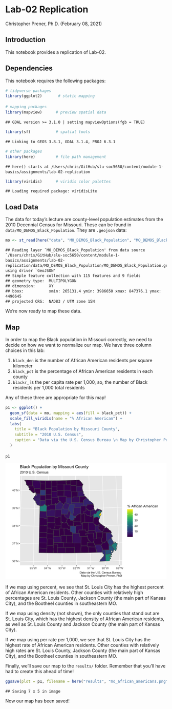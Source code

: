 Lab-02 Replication
================
Christopher Prener, Ph.D.
(February 08, 2021)

## Introduction

This notebook provides a replication of Lab-02.

## Dependencies

This notebook requires the following packages:

``` r
# tidyverse packages
library(ggplot2)       # static mapping

# mapping packages
library(mapview)      # preview spatial data
```

    ## GDAL version >= 3.1.0 | setting mapviewOptions(fgb = TRUE)

``` r
library(sf)           # spatial tools
```

    ## Linking to GEOS 3.8.1, GDAL 3.1.4, PROJ 6.3.1

``` r
# other packages
library(here)         # file path management
```

    ## here() starts at /Users/chris/GitHub/slu-soc5650/content/module-1-basics/assignments/lab-02-replication

``` r
library(viridis)      # viridis color palettes
```

    ## Loading required package: viridisLite

## Load Data

The data for today’s lecture are county-level population estimates from
the 2010 Decennial Census for Missouri. These can be found in
`data/MO_DEMOS_Black_Population`. They are `.geojson` data:

``` r
mo <- st_read(here("data", "MO_DEMOS_Black_Population", "MO_DEMOS_Black_Population.geojson"))
```

    ## Reading layer `MO_DEMOS_Black_Population' from data source `/Users/chris/GitHub/slu-soc5650/content/module-1-basics/assignments/lab-02-replication/data/MO_DEMOS_Black_Population/MO_DEMOS_Black_Population.geojson' using driver `GeoJSON'
    ## Simple feature collection with 115 features and 9 fields
    ## geometry type:  MULTIPOLYGON
    ## dimension:      XY
    ## bbox:           xmin: 265131.4 ymin: 3986650 xmax: 847376.1 ymax: 4496645
    ## projected CRS:  NAD83 / UTM zone 15N

We’re now ready to map these data.

## Map

In order to map the Black population in Missouri correctly, we need to
decide on how we want to normalize our map. We have three column choices
in this lab:

1.  `black_den` is the number of African American residents per square
    kilometer
2.  `black_pct` is the percentage of African American residents in each
    county
3.  `blackr_` is the per capita rate per 1,000, so, the number of Black
    residents per 1,000 total residents

Any of these three are appropriate for this map!

``` r
p1 <- ggplot() +
  geom_sf(data = mo, mapping = aes(fill = black_pct)) +
  scale_fill_viridis(name = "% African American") +
  labs(
    title = "Black Population by Missouri County",
    subtitle = "2010 U.S. Census",
    caption = "Data via the U.S. Census Bureau \n Map by Christopher Prener, PhD"
  )

p1
```

![](lab-02-replication_files/figure-gfm/map-1-1.png)<!-- -->

If we map using percent, we see that St. Louis City has the highest
percent of African American residents. Other counties with relatively
high percentages are St. Louis County, Jackson County (the main part of
Kansas City), and the Bootheel counties in southeastern MO.

If we map using density (not shown), the only counties that stand out
are St. Louis City, which has the highest density of African American
residents, as well as St. Louis County and Jackson County (the main part
of Kansas City).

If we map using per rate per 1,000, we see that St. Louis City has the
highest rate of African American residents. Other counties with
relatively high rates are St. Louis County, Jackson County (the main
part of Kansas City), and the Bootheel counties in southeastern MO.

Finally, we’ll save our map to the `results/` folder. Remember that
you’ll have had to create this ahead of time!

``` r
ggsave(plot = p1, filename = here("results", "mo_african_americans.png"))
```

    ## Saving 7 x 5 in image

Now our map has been saved!
